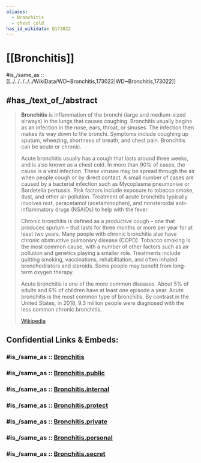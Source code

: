```yaml
---
aliases:
  - Bronchitis
  - chest cold
has_id_wikidata: Q173022
---
```


# [[Bronchitis]] 

#is_/same_as :: [[../../../../../WikiData/WD~Bronchitis,173022|WD~Bronchitis,173022]] 

## #has_/text_of_/abstract 

> **Bronchitis** is inflammation of the bronchi (large and medium-sized airways) in the lungs that causes coughing. 
> Bronchitis usually begins as an infection in the nose, ears, throat, or sinuses. 
> The infection then makes its way down to the bronchi. 
> Symptoms include coughing up sputum, wheezing, shortness of breath, and chest pain. 
> Bronchitis can be acute or chronic.
>
> Acute bronchitis usually has a cough that lasts around three weeks, and is also known as a chest cold. 
> In more than 90% of cases, the cause is a viral infection. 
> These viruses may be spread through the air when people cough or by direct contact. 
> A small number of cases are caused by a bacterial infection 
> such as Mycoplasma pneumoniae or Bordetella pertussis. 
> Risk factors include exposure to tobacco smoke, dust, and other air pollution. 
> Treatment of acute bronchitis typically involves rest, paracetamol (acetaminophen), 
> and nonsteroidal anti-inflammatory drugs (NSAIDs) to help with the fever.
>
> Chronic bronchitis is defined as a productive cough – one that produces sputum – 
> that lasts for three months or more per year for at least two years. 
> Many people with chronic bronchitis also have chronic obstructive pulmonary disease (COPD). 
> Tobacco smoking is the most common cause, 
> with a number of other factors such as air pollution and genetics playing a smaller role. 
> Treatments include quitting smoking, vaccinations, rehabilitation, 
> and often inhaled bronchodilators and steroids. 
> Some people may benefit from long-term oxygen therapy.
>
> Acute bronchitis is one of the more common diseases. 
> About 5% of adults and 6% of children have at least one episode a year. 
> Acute bronchitis is the most common type of bronchitis. 
> By contrast in the United States, in 2018, 9.3 million people were diagnosed with the less common chronic bronchitis.
>
> [Wikipedia](https://en.wikipedia.org/wiki/Bronchitis) 


## Confidential Links & Embeds: 

### #is_/same_as :: [Bronchitis](/_Standards/bio/Medicine/Medical_Condition/Disease/Infectious_Disease/Bronchitis.md) 

### #is_/same_as :: [Bronchitis.public](/_public/bio/Medicine/Medical_Condition/Disease/Infectious_Disease/Bronchitis.public.md) 

### #is_/same_as :: [Bronchitis.internal](/_internal/bio/Medicine/Medical_Condition/Disease/Infectious_Disease/Bronchitis.internal.md) 

### #is_/same_as :: [Bronchitis.protect](/_protect/bio/Medicine/Medical_Condition/Disease/Infectious_Disease/Bronchitis.protect.md) 

### #is_/same_as :: [Bronchitis.private](/_private/bio/Medicine/Medical_Condition/Disease/Infectious_Disease/Bronchitis.private.md) 

### #is_/same_as :: [Bronchitis.personal](/_personal/bio/Medicine/Medical_Condition/Disease/Infectious_Disease/Bronchitis.personal.md) 

### #is_/same_as :: [Bronchitis.secret](/_secret/bio/Medicine/Medical_Condition/Disease/Infectious_Disease/Bronchitis.secret.md)

